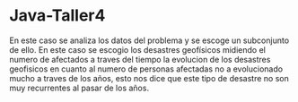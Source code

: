 # Java-Taller4
En este caso se analiza los datos del problema y se escoge un subconjunto de ello. 
En este caso se escogio los desastres geofísicos midiendo el numero de afectados a traves del tiempo
la evolucion de los desastres geofisicos en cuanto al numero de personas afectadas no a evolucionado mucho a traves de los años, esto nos dice que este tipo de desastre
no son muy recurrentes al pasar de los años.
